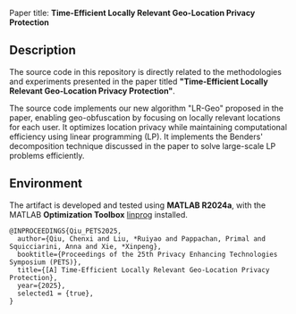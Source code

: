Paper title: **Time-Efficient Locally Relevant Geo-Location Privacy Protection**

## Description
The source code in this repository is directly related to the methodologies and experiments presented in the paper titled **"Time-Efficient Locally Relevant Geo-Location Privacy Protection"**. 

The source code implements our new algorithm "LR-Geo" proposed in the paper, enabling geo-obfuscation by focusing on locally relevant locations for each user. It optimizes location privacy while maintaining computational efficiency using linear programming (LP). It implements the Benders' decomposition technique discussed in the paper to solve large-scale LP problems efficiently.

## Environment 
The artifact is developed and tested using **MATLAB R2024a**, with the MATLAB **Optimization Toolbox** [linprog](https://www.mathworks.com/help/optim/ug/linprog.html) installed. 

```
@INPROCEEDINGS{Qiu_PETS2025,
  author={Qiu, Chenxi and Liu, *Ruiyao and Pappachan, Primal and Squicciarini, Anna and Xie, *Xinpeng},
  booktitle={Proceedings of the 25th Privacy Enhancing Technologies Symposium (PETS)}, 
  title={[A] Time-Efficient Locally Relevant Geo-Location Privacy Protection}, 
  year={2025},
  selected1 = {true},
}
